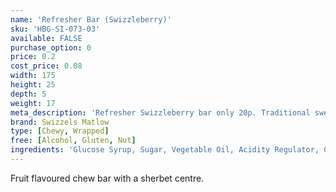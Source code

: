 ```yaml
---
name: 'Refresher Bar (Swizzleberry)'
sku: 'HBG-SI-073-03'
available: FALSE
purchase_option: 0
price: 0.2
cost_price: 0.08
width: 175
height: 25
depth: 5
weight: 17
meta_description: 'Refresher Swizzleberry bar only 20p. Traditional sweets and more at Humbugs Confectionery Store. Specialists in satisfying your sweet tooth!'
brand: Swizzels Matlow
type: [Chewy, Wrapped]
free: [Alcohol, Gluten, Nut]
ingredients: 'Glucose Syrup, Sugar, Vegetable Oil, Acidity Regulator, Citric Acid, Gelling Agent, Gelatine, Stearic Acid, Modified Starch, Flavourings, Emulsifier, Glycerol Mono Saturate, Anti-Caking Agent, Magnesium Carbonate, Magnesium Stearate, Colour, Anthocyanin'
---
```

Fruit flavoured chew bar with a sherbet centre.